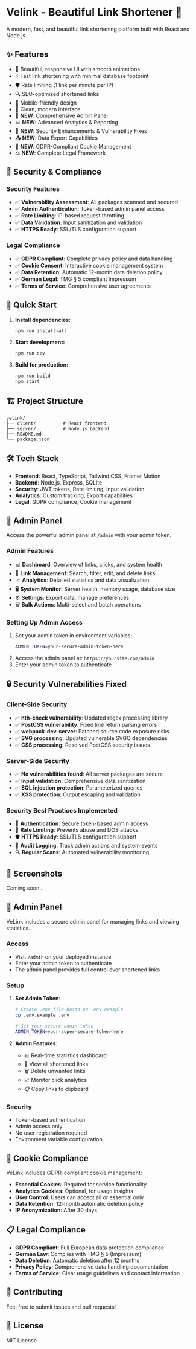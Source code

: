 # Velink - Beautiful Link Shortener 🔗

A modern, fast, and beautiful link shortening platform built with React and Node.js.

## ✨ Features

- 🎨 Beautiful, responsive UI with smooth animations
- ⚡ Fast link shortening with minimal database footprint
- 🛡️ Rate limiting (1 link per minute per IP)
- 🔍 SEO-optimized shortened links
- 📱 Mobile-friendly design
- 🌙 Clean, modern interface
- 🔐 **NEW**: Comprehensive Admin Panel
- 📊 **NEW**: Advanced Analytics & Reporting
- 🚨 **NEW**: Security Enhancements & Vulnerability Fixes
- 📤 **NEW**: Data Export Capabilities
- 🍪 **NEW**: GDPR-Compliant Cookie Management
- ⚖️ **NEW**: Complete Legal Framework

## 🔐 Security & Compliance

### Security Features
- ✅ **Vulnerability Assessment**: All packages scanned and secured
- ✅ **Admin Authentication**: Token-based admin panel access
- ✅ **Rate Limiting**: IP-based request throttling
- ✅ **Data Validation**: Input sanitization and validation
- ✅ **HTTPS Ready**: SSL/TLS configuration support

### Legal Compliance
- ✅ **GDPR Compliant**: Complete privacy policy and data handling
- ✅ **Cookie Consent**: Interactive cookie management system
- ✅ **Data Retention**: Automatic 12-month data deletion policy
- ✅ **German Legal**: TMG § 5 compliant Impressum
- ✅ **Terms of Service**: Comprehensive user agreements

## 🚀 Quick Start

1. **Install dependencies:**
   ```bash
   npm run install-all
   ```

2. **Start development:**
   ```bash
   npm run dev
   ```

3. **Build for production:**
   ```bash
   npm run build
   npm start
   ```

## 🏗️ Project Structure

```
velink/
├── client/          # React frontend
├── server/          # Node.js backend
├── README.md
└── package.json
```

## 🛠️ Tech Stack

- **Frontend**: React, TypeScript, Tailwind CSS, Framer Motion
- **Backend**: Node.js, Express, SQLite
- **Security**: JWT tokens, Rate limiting, Input validation
- **Analytics**: Custom tracking, Export capabilities
- **Legal**: GDPR compliance, Cookie management

## 🔧 Admin Panel

Access the powerful admin panel at `/admin` with your admin token.

### Admin Features
- 📊 **Dashboard**: Overview of links, clicks, and system health
- 🔗 **Link Management**: Search, filter, edit, and delete links
- 📈 **Analytics**: Detailed statistics and data visualization
- 🖥️ **System Monitor**: Server health, memory usage, database size
- ⚙️ **Settings**: Export data, manage preferences
- 🗑️ **Bulk Actions**: Multi-select and batch operations

### Setting Up Admin Access
1. Set your admin token in environment variables:
   ```bash
   ADMIN_TOKEN=your-secure-admin-token-here
   ```
2. Access the admin panel at: `https://yoursite.com/admin`
3. Enter your admin token to authenticate

## 🔒 Security Vulnerabilities Fixed

### Client-Side Security
- ✅ **nth-check vulnerability**: Updated regex processing library
- ✅ **PostCSS vulnerability**: Fixed line return parsing errors
- ✅ **webpack-dev-server**: Patched source code exposure risks
- ✅ **SVG processing**: Updated vulnerable SVGO dependencies
- ✅ **CSS processing**: Resolved PostCSS security issues

### Server-Side Security
- ✅ **No vulnerabilities found**: All server packages are secure
- ✅ **Input validation**: Comprehensive data sanitization
- ✅ **SQL injection protection**: Parameterized queries
- ✅ **XSS protection**: Output escaping and validation

### Security Best Practices Implemented
- 🔐 **Authentication**: Secure token-based admin access
- 🚫 **Rate Limiting**: Prevents abuse and DOS attacks
- 🛡️ **HTTPS Ready**: SSL/TLS configuration support
- 📝 **Audit Logging**: Track admin actions and system events
- 🔍 **Regular Scans**: Automated vulnerability monitoring

## 📱 Screenshots

Coming soon...

## 🔧 Admin Panel

VeLink includes a secure admin panel for managing links and viewing statistics.

### Access
- Visit `/admin` on your deployed instance
- Enter your admin token to authenticate
- The admin panel provides full control over shortened links

### Setup
1. **Set Admin Token**: 
   ```bash
   # Create .env file based on .env.example
   cp .env.example .env
   
   # Set your secure admin token
   ADMIN_TOKEN=your-super-secure-token-here
   ```

2. **Admin Features**:
   - 📊 Real-time statistics dashboard
   - 🔗 View all shortened links
   - 🗑️ Delete unwanted links
   - 📈 Monitor click analytics
   - 📋 Copy links to clipboard

### Security
- Token-based authentication
- Admin access only
- No user registration required
- Environment variable configuration

## 🍪 Cookie Compliance

VeLink includes GDPR-compliant cookie management:

- **Essential Cookies**: Required for service functionality
- **Analytics Cookies**: Optional, for usage insights
- **User Control**: Users can accept all or essential only
- **Data Retention**: 12-month automatic deletion policy
- **IP Anonymization**: After 30 days

## 📋 Legal Compliance

- **GDPR Compliant**: Full European data protection compliance
- **German Law**: Complies with TMG § 5 (Impressum)
- **Data Deletion**: Automatic deletion after 12 months
- **Privacy Policy**: Comprehensive data handling documentation
- **Terms of Service**: Clear usage guidelines and contact information

## 🤝 Contributing

Feel free to submit issues and pull requests!

## 📄 License

MIT License
